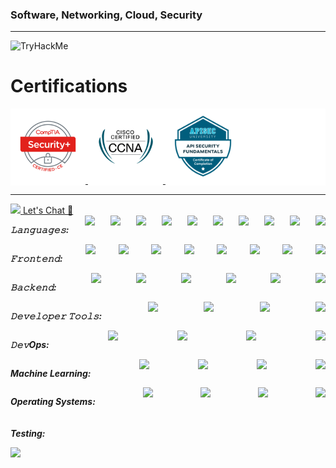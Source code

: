 ### Software, Networking, Cloud, Security
<!--
<div style="border:50px; color:black;display: inline;">
 <h2> Interests </h2>
  
 *Caffiene* | *Anime* | *Fitness* | *Coding/CTF* | *Stand Up Comedy* |
:---:|:---:|:---:|:---:|:---:|
<img src="Github-Assets/coffee.gif" width="100px" height="100px" />  |  <img src="Github-Assets/attack-on-titan-funny.gif" width="100px" height="100px" /> | <img src="Github-Assets/weightlifting-lifting-weights.gif" width="100px" height="100px"/> | <img src="Github-Assets/hacker-python.gif" width="100px" height="100px"/> | <img src="Github-Assets/mriglesias-gabriel.gif" width="100px" height="100px"/>
  
</div>
 -->


<hr/>

<img src="https://tryhackme-badges.s3.amazonaws.com/aflux.png" alt="TryHackMe">

# Certifications

<div style="background-color: white;">
  <a href="https://www.credly.com/badges/35a4b639-4dac-4a04-9b73-5cc7a3454422/public_url" target="_blank">
    <img src="https://raw.githubusercontent.com/alexlux58/alexlux58/main/Github-Assets/comptia-security-ce-certification.png" alt="CompTIA Security+ CE Certification" width="100px" height="100px" style="background-color: white; padding: 10px; border-radius: 5px;" />
  </a>
  <a href="https://www.credly.com/badges/5486aed2-c53f-4b43-9e59-662083d04a24/public_url" target="_blank">
    <img src="https://raw.githubusercontent.com/alexlux58/alexlux58/main/Github-Assets/ccna.png" alt="CCNA Certification" width="100px" height="100px" style="background-color: white; padding: 10px; border-radius: 5px;" />
  </a>
  <a href="https://www.credly.com/badges/746f91d6-1081-42cf-ab13-730eb4375adb/public_url" target="_blank">
    <img src="https://raw.githubusercontent.com/alexlux58/alexlux58/main/Github-Assets/api-security-fundamentals.png" alt="API Security Fundementals Certification" width="100px" height="100px" style="background-color: white; padding: 10px; border-radius: 5px;" />
  </a>
</div>





<!--
Hi my name is Alex Lux a CS grad based out of California.<br />
&emsp;🔥 I thrive on challanges in an effort to achive more and better myself.<br />
&emsp;🤝 I am a proponent for supporting others and sharing ideas in a team environment.<br />
&emsp;👨‍💻 I have penchant for simplfying complexities.<br /> 
 -->
<hr/>

<a href="https://www.linkedin.com/in/alex-lux/" target="_blank">
  <img src="https://img.shields.io/badge/LinkedIn-0077B5?style=for-the-badge&logo=linkedin&logoColor=white" />
</a>

<a href="mailto:alexlux58@gmail.com?subject=From Github">
Let's Chat 💭
</a>

<h5 style="display: flex; justify-content: space-between; margin: 0; padding: 0;">
<p>𝙻𝚊𝚗𝚐𝚞𝚊𝚐𝚎𝚜: </p>
 
<img src="https://img.shields.io/badge/python-3670A0?style=for-the-badge&logo=python&logoColor=ffdd54" />
   <img src="https://img.shields.io/badge/javascript-%23323330.svg?style=for-the-badge&logo=javascript&logoColor=%23F7DF1E" />
   <img src="https://img.shields.io/badge/c-%2300599C.svg?style=for-the-badge&logo=c&logoColor=white" />
   <img src="https://img.shields.io/badge/c++-%2300599C.svg?style=for-the-badge&logo=c%2B%2B&logoColor=white" />
   <img src="https://img.shields.io/badge/c%23-%23239120.svg?style=for-the-badge&logo=c-sharp&logoColor=white" />
   <img src="https://img.shields.io/badge/java-%23ED8B00.svg?style=for-the-badge&logo=java&logoColor=white" />
   <img src="https://img.shields.io/badge/html5-%23E34F26.svg?style=for-the-badge&logo=html5&logoColor=white" />
   <img src="https://img.shields.io/badge/css3-%231572B6.svg?style=for-the-badge&logo=css3&logoColor=white" />
   <img src="https://img.shields.io/badge/PowerShell-%235391FE.svg?style=for-the-badge&logo=powershell&logoColor=white" />
   <img src="https://img.shields.io/badge/shell_script-%23121011.svg?style=for-the-badge&logo=gnu-bash&logoColor=white" />
</h5>
<h5 style="display: flex; justify-content: space-between; margin: 0; padding: 0;">
<p>𝙵𝚛𝚘𝚗𝚝𝚎𝚗𝚍: </p>
   <img src="https://img.shields.io/badge/react-%2320232a.svg?style=for-the-badge&logo=react&logoColor=%2361DAFB)" />
   <img src="https://img.shields.io/badge/bootstrap-%238511FA.svg?style=for-the-badge&logo=bootstrap&logoColor=white" />
   <img src="https://img.shields.io/badge/tailwindcss-%2338B2AC.svg?style=for-the-badge&logo=tailwind-css&logoColor=white" />
   <img src="https://img.shields.io/badge/SASS-hotpink.svg?style=for-the-badge&logo=SASS&logoColor=white" />
   <img src="https://img.shields.io/badge/Semantic%20UI%20React-%2335BDB2.svg?style=for-the-badge&logo=SemanticUIReact&logoColor=white" />
   <img src="https://img.shields.io/badge/MUI-%230081CB.svg?style=for-the-badge&logo=mui&logoColor=white" />
   <img src="https://img.shields.io/badge/threejs-black?style=for-the-badge&logo=three.js&logoColor=white" />
   <img src="https://img.shields.io/badge/spring-%236DB33F.svg?style=for-the-badge&logo=spring&logoColor=white" />
</h5>
<h5 style="display: flex; justify-content: space-between; margin: 0; padding: 0;">
<p>𝙱𝚊𝚌𝚔𝚎𝚗𝚍: </p>
   <img src="https://img.shields.io/badge/django-%23092E20.svg?style=for-the-badge&logo=django&logoColor=white" />
   <img src="https://img.shields.io/badge/flask-%23000.svg?style=for-the-badge&logo=flask&logoColor=white" />
   <img src="https://img.shields.io/badge/node.js-6DA55F?style=for-the-badge&logo=node.js&logoColor=white" />
   <img src="https://img.shields.io/badge/.NET-5C2D91?style=for-the-badge&logo=.net&logoColor=white" />
   <img src="https://img.shields.io/badge/mysql-%2300f.svg?style=for-the-badge&logo=mysql&logoColor=white" />
   <img src="https://img.shields.io/badge/MongoDB-%234ea94b.svg?style=for-the-badge&logo=mongodb&logoColor=white" />
</h5>
<h5 style="display: flex; justify-content: space-between; margin: 0; padding: 0;">
<p>𝙳𝚎𝚟𝚎𝚕𝚘𝚙𝚎𝚛 𝚃𝚘𝚘𝚕𝚜: </p>
   <img src="https://img.shields.io/badge/git-%23F05033.svg?style=for-the-badge&logo=git&logoColor=white" />
   <img src="https://img.shields.io/badge/NPM-%23000000.svg?style=for-the-badge&logo=npm&logoColor=white" />
   <img src="https://img.shields.io/badge/figma-%23F24E1E.svg?style=for-the-badge&logo=figma&logoColor=white" />
   <img src="https://img.shields.io/badge/Postman-FF6C37?style=for-the-badge&logo=postman&logoColor=white" />
</h5>
<h5 style="display: flex; justify-content: space-between; margin: 0; padding: 0;">
<p>𝙳𝚎𝚟Ops: </p>
   <img src="https://img.shields.io/badge/jenkins-%232C5263.svg?style=for-the-badge&logo=jenkins&logoColor=white" />
   <img src="https://img.shields.io/badge/docker-%230db7ed.svg?style=for-the-badge&logo=docker&logoColor=white" />
   <img src="https://img.shields.io/badge/kubernetes-%23326ce5.svg?style=for-the-badge&logo=kubernetes&logoColor=white" />
   <img src="https://img.shields.io/badge/ansible-%231A1918.svg?style=for-the-badge&logo=ansible&logoColor=white" />
</h5>
<h5 style="display: flex; justify-content: space-between; margin: 0; padding: 0;">
<p>Machine Learning: </p>
  <img src="https://img.shields.io/badge/numpy-%23013243.svg?style=for-the-badge&logo=numpy&logoColor=white" />
  <img src="https://img.shields.io/badge/pandas-%23150458.svg?style=for-the-badge&logo=pandas&logoColor=white" />
  <img src="https://img.shields.io/badge/scikit--learn-%23F7931E.svg?style=for-the-badge&logo=scikit-learn&logoColor=white" />
  <img src="https://img.shields.io/badge/Keras-%23D00000.svg?style=for-the-badge&logo=Keras&logoColor=white" />
</h5>
<h5 style="display: flex; justify-content: space-between; margin: 0; padding: 0;">
<p>Operating Systems: </p>
  <img src="https://img.shields.io/badge/Kali-268BEE?style=for-the-badge&logo=kalilinux&logoColor=white" />
  <img src="https://img.shields.io/badge/mac%20os-000000?style=for-the-badge&logo=macos&logoColor=F0F0F0" />
  <img src="https://img.shields.io/badge/Windows-0078D6?style=for-the-badge&logo=windows&logoColor=white" />
  <img src="[https://img.shields.io/badge/Android-3DDC84?style=for-the-badge&logo=android&logoColor=white" />
</h5>
<h5>
<p>Testing:</p>
  <img src="https://img.shields.io/badge/-selenium-%43B02A?style=for-the-badge&logo=selenium&logoColor=white"/>
</h5>
